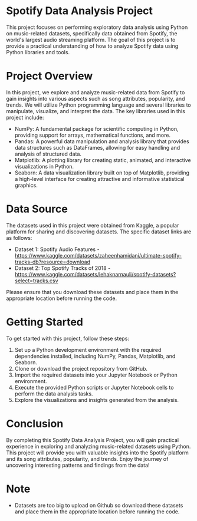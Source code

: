 # Spotify Data Analysis Project

This project focuses on performing exploratory data analysis using Python on music-related datasets, specifically data obtained from Spotify, the world's largest audio streaming platform. The goal of this project is to provide a practical understanding of how to analyze Spotify data using Python libraries and tools.

# Project Overview

In this project, we explore and analyze music-related data from Spotify to gain insights into various aspects such as song attributes, popularity, and trends. We will utilize Python programming language and several libraries to manipulate, visualize, and interpret the data. The key libraries used in this project include:

* NumPy: A fundamental package for scientific computing in Python, providing support for arrays, mathematical functions, and more.
* Pandas: A powerful data manipulation and analysis library that provides data structures such as DataFrames, allowing for easy handling and analysis of structured data.
* Matplotlib: A plotting library for creating static, animated, and interactive visualizations in Python.
* Seaborn: A data visualization library built on top of Matplotlib, providing a high-level interface for creating attractive and informative statistical graphics.

# Data Source

The datasets used in this project were obtained from Kaggle, a popular platform for sharing and discovering datasets. The specific dataset links are as follows:

* Dataset 1: Spotify Audio Features - https://www.kaggle.com/datasets/zaheenhamidani/ultimate-spotify-tracks-db?resource=download
* Dataset 2: Top Spotify Tracks of 2018 - https://www.kaggle.com/datasets/lehaknarnauli/spotify-datasets?select=tracks.csv

Please ensure that you download these datasets and place them in the appropriate location before running the code.

# Getting Started

To get started with this project, follow these steps:

1) Set up a Python development environment with the required dependencies installed, including NumPy, Pandas, Matplotlib, and Seaborn.
2) Clone or download the project repository from GitHub.
3) Import the required datasets into your Jupyter Notebook or Python environment.
4) Execute the provided Python scripts or Jupyter Notebook cells to perform the data analysis tasks.
5) Explore the visualizations and insights generated from the analysis.

# Conclusion

By completing this Spotify Data Analysis Project, you will gain practical experience in exploring and analyzing music-related datasets using Python. This project will provide you with valuable insights into the Spotify platform and its song attributes, popularity, and trends. Enjoy the journey of uncovering interesting patterns and findings from the data!

# Note

* Datasets are too big to upload on Github so download these datasets and place them in the appropriate location before running the code.
